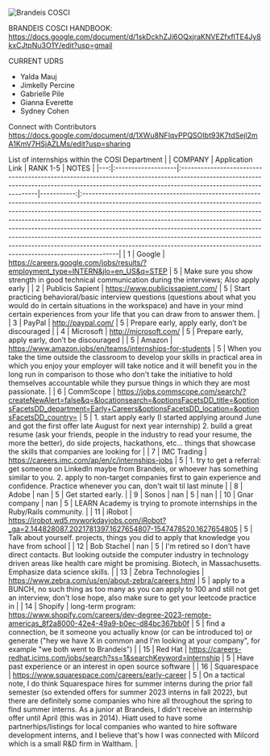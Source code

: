 ![Brandeis COSCI](brandeispic.png)
 
 BRANDEIS COSCI HANDBOOK: https://docs.google.com/document/d/1skDckhZJi6OQxjraKNVEZfxflTE4Jy8kxCJtpNu3O1Y/edit?usp=gmail 

 
 CURRENT UDRS 
 - Yalda Mauj
- Jimkelly Percine
- Gabrielle Pile
- Gianna Everette
- Sydney Cohen
 
 Connect with Contributors
 https://docs.google.com/document/d/1XWu8NFlqvPPQSOIbt93K7tdSejl2mA1KmV7HSjAZLMs/edit?usp=sharing
 
 List of internships within the COSI Department 
|    | COMPANY            | Application Link                                                                                                                                                                              |   RANK 1-5 | NOTES                                                                                                                                                                                                                                                                                                                                                                                                                                                                                                                                                                        |
|---:|:-------------------|:----------------------------------------------------------------------------------------------------------------------------------------------------------------------------------------------|-----------:|:-----------------------------------------------------------------------------------------------------------------------------------------------------------------------------------------------------------------------------------------------------------------------------------------------------------------------------------------------------------------------------------------------------------------------------------------------------------------------------------------------------------------------------------------------------------------------------|
|  1 | Google             | https://careers.google.com/jobs/results/?employment_type=INTERN&jlo=en_US&q=STEP                                                                                                              |          5 | Make sure you show strength in good technical communication during the interviews; Also apply early                                                                                                                                                                                                                                                                                                                                                                                                                                                                          |
|  2 | Publicis Sapient   | https://www.publicissapient.com/                                                                                                                                                              |          5 | Start practicing behavioral/basic interview questions (questions about what you would do in certain situations in the workspace) and have in your mind certain experiences from your life that you can draw from to answer them.                                                                                                                                                                                                                                                                                                                                             |
|  3 | PayPal             | http://paypal.com/                                                                                                                                                                            |          5 | Prepare early, apply early, don’t be discouraged                                                                                                                                                                                                                                                                                                                                                                                                                                                                                                                             |
|  4 | Microsoft          | http://microsoft.com/                                                                                                                                                                         |          5 | Prepare early, apply early, don’t be discouraged                                                                                                                                                                                                                                                                                                                                                                                                                                                                                                                             |
|  5 | Amazon             | https://www.amazon.jobs/en/teams/internships-for-students                                                                                                                                     |          5 | When you take the time outside the classroom to develop your skills in practical area in which you enjoy your employer will take notice and it will benefit you in the long run in comparison to those who don't take the initiative to hold themselves accountable while they pursue things in which they are most passionate.                                                                                                                                                                                                                                              |
|  6 | CommScope          | https://jobs.commscope.com/search/?createNewAlert=false&q=&locationsearch=&optionsFacetsDD_title=&optionsFacetsDD_department=Early+Careers&optionsFacetsDD_location=&optionsFacetsDD_country= |          5 | 1. start apply early (I started applying around June and got the first offer late August for next year internship) 2. build a great resume (ask your friends, people in the industry to read your resume, the more the better), do side projects, hackathons, etc... things that showcase the skills that companies are looking for                                                                                                                                                                                                                                          |
|  7 | IMC Trading        | https://careers.imc.com/ap/en/c/internships-jobs                                                                                                                                              |          5 | 1. try to get a referral: get someone on LinkedIn maybe from Brandeis, or whoever has something similar to you. 2. apply to non-target companies first to gain experience and confidence. Practice whenever you can, don't wait til last minute                                                                                                                                                                                                                                                                                                                              |
|  8 | Adobe              | nan                                                                                                                                                                                           |          5 | Get started early.                                                                                                                                                                                                                                                                                                                                                                                                                                                                                                                                                           |
|  9 | Sonos              | nan                                                                                                                                                                                           |          5 | nan                                                                                                                                                                                                                                                                                                                                                                                                                                                                                                                                                                          |
| 10 | Gnar company       | nan                                                                                                                                                                                           |          5 | LEARN Academy is trying to promote internships in the Ruby/Rails community.                                                                                                                                                                                                                                                                                                                                                                                                                                                                                                  |
| 11 | iRobot             | https://irobot.wd5.myworkdayjobs.com/iRobot?_ga=2.144828087.2021781397.1627654807-1547478520.1627654805                                                                                       |          5 | Talk about yourself. projects, things you did to apply that knowledge you have from school                                                                                                                                                                                                                                                                                                                                                                                                                                                                                   |
| 12 | Bob Stachel        | nan                                                                                                                                                                                           |          5 | I'm retired so I don't have direct contacts. But looking outside the computer industry in technology driven areas like health care might be promising. Biotech, in Massachusetts. Emphasize data science skills.                                                                                                                                                                                                                                                                                                                                                             |
| 13 | Zebra Technologies | https://www.zebra.com/us/en/about-zebra/careers.html                                                                                                                                          |          5 | apply to a BUNCH, no such thing as too many as you can apply to 100 and still not get an interview, don't lose hope, also make sure to get your leetcode practice in                                                                                                                                                                                                                                                                                                                                                                                                         |
| 14 | Shopify            | long-term program: https://www.shopify.com/careers/dev-degree-2023-remote-americas_8f2a8000-42e4-49a9-b0ec-d84bc367bb0f                                                                       |          5 | find a connection, be it someone you actually know (or can be introduced to) or generate ("hey we have X in common and I'm looking at your company", for example "we both went to Brandeis")                                                                                                                                                                                                                                                                                                                                                                                 |
| 15 | Red Hat            | https://careers-redhat.icims.com/jobs/search?ss=1&searchKeyword=internship                                                                                                                    |          5 | Have past experience or an interest in open source software                                                                                                                                                                                                                                                                                                                                                                                                                                                                                                                  |
| 16 | Squarespace        | https://www.squarespace.com/careers/early-career                                                                                                                                              |          5 | On a tactical note, I do think Squarespace hires for summer interns during the prior fall semester (so extended offers for summer 2023 interns in fall 2022), but there are definitely some companies who hire all throughout the spring to find summer interns. As a junior at Brandeis, I didn't receive an internship offer until April (this was in 2014). Hiatt used to have some partnerhips/listings for local companies who wanted to hire software development interns, and I believe that's how I was connected with Milcord which is a small R&D firm in Waltham. |
